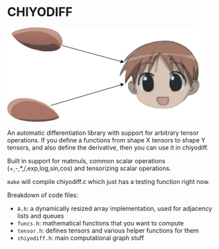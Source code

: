 # CHIYODIFF
![an example computational graph](https://raw.githubusercontent.com/moeezm/chiyodiff/master/chiyograph2.png)

An automatic differentiation library with support for arbitrary tensor operations. If you define a functions from shape X tensors to shape Y tensors, and also define the derivative, then you can use it in chiyodiff.

Built in support for matmuls, common scalar operations (+,-,\*,/,exp,log,sin,cos) and tensorizing scalar operations.

`make` will compile chiyodiff.c which just has a testing function right now.

Breakdown of code files:
- `A.h`: a dynamically resized array implementation, used for adjacency lists and queues
- `funcs.h`: mathematical functions that you want to compute
- `tensor.h`: defines tensors and various helper functions for them
- `chiyodiff.h`: main computational graph stuff
